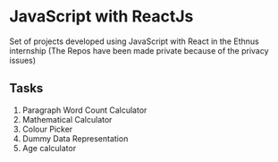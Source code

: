 # JavaScript with ReactJs

Set of projects developed using JavaScript with React in the Ethnus internship (The Repos have been made private because of the privacy issues) 

## Tasks
1. Paragraph Word Count Calculator
2. Mathematical Calculator
3. Colour Picker
4. Dummy Data Representation
5. Age calculator
